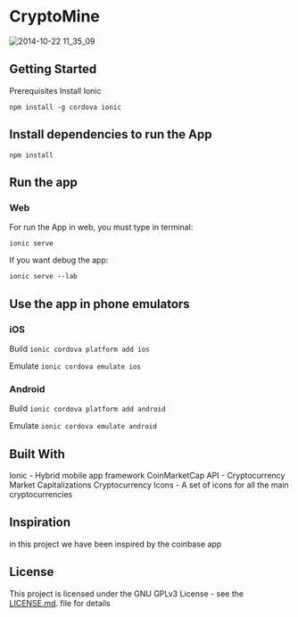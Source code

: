 # CryptoMine

![2014-10-22 11_35_09](https://im2.ezgif.com/tmp/ezgif-2-fcb4996723.gif)

## Getting Started
Prerequisites
Install Ionic

`npm install -g cordova ionic`

## Install dependencies to run the App

`npm install`

## Run the app
### Web
For run the App in web, you must type in terminal:

`ionic serve`

If you want debug the app:

`ionic serve --lab`

## Use the app in phone emulators

### iOS 

Build
`ionic cordova platform add ios`

Emulate
`ionic cordova emulate ios`

### Android
Build
`ionic cordova platform add android`

Emulate
`ionic cordova emulate android`

## Built With
Ionic - Hybrid mobile app framework
CoinMarketCap API - Cryptocurrency Market Capitalizations
Cryptocurrency Icons - A set of icons for all the main cryptocurrencies

## Inspiration

in this project we have been inspired by the coinbase app

## License
This project is licensed under the GNU GPLv3 License - see the [LICENSE.md](https://github.com/jsnomad/ionic-cryptocurrency/blob/master/LICENSE.md). file for details
